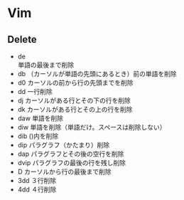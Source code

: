 # Vim


## Delete

 * de  
 単語の最後まで削除 
 * db 
 （カーソルが単語の先頭にあるとき）前の単語を削除 
 * d0 
 カーソルの前から行の先頭までを削除 
 * dd 
 一行削除 
 * dj 
 カーソルがある行とその下の行を削除 
 * dk 
 カーソルがある行とその上の行を削除 
 * daw 
 単語を削除 
 * diw 
 単語を削除（単語だけ。スペースは削除しない） 
 * dib 
 ()内を削除 
 * dip 
 パラグラフ（かたまり）削除 
 * dap 
 パラグラフとその後の空行を削除 
 * dvip 
 パラグラフの最後の行を残し削除 
 * D 
 カーソルから行の最後まで削除 
 * 3dd 
 ３行削除 
 * 4dd 
 ４行削除 
